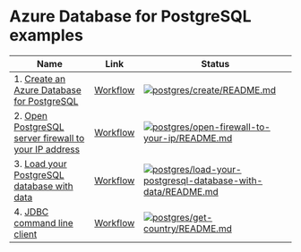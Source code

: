 # Azure Database for PostgreSQL examples

| Name | Link | Status
| ---- | ---- | ------
| 1. [Create an Azure Database for PostgreSQL](postgres/create/README.md) | [Workflow](../.github/workflows/postgres_create_README_md.yml) | [![postgres/create/README.md](https://github.com/Azure-Samples/java-on-azure-examples/actions/workflows/postgres_create_README_md.yml/badge.svg)](https://github.com/Azure-Samples/java-on-azure-examples/actions/workflows/postgres_create_README_md.yml)
| 2. [Open PostgreSQL server firewall to your IP address](postgres/open-firewall-to-your-ip/README.md) | [Workflow](../.github/workflows/postgres_open-firewall-to-your-ip_README_md.yml) | [![postgres/open-firewall-to-your-ip/README.md](https://github.com/Azure-Samples/java-on-azure-examples/actions/workflows/postgres_open-firewall-to-your-ip_README_md.yml/badge.svg)](https://github.com/Azure-Samples/java-on-azure-examples/actions/workflows/postgres_open-firewall-to-your-ip_README_md.yml)
| 3. [Load your PostgreSQL database with data](postgres/load-your-postgresql-database-with-data/README.md) | [Workflow](../.github/workflows/postgres_load-your-postgresql-database-with-data_README_md.yml) | [![postgres/load-your-postgresql-database-with-data/README.md](https://github.com/Azure-Samples/java-on-azure-examples/actions/workflows/postgres_load-your-postgresql-database-with-data_README_md.yml/badge.svg)](https://github.com/Azure-Samples/java-on-azure-examples/actions/workflows/postgres_load-your-postgresql-database-with-data_README_md.yml)
| 4. [JDBC command line client](postgres/get-country/README.md) | [Workflow](../.github/workflows/postgres_get-country_README_md.yml) | [![postgres/get-country/README.md](https://github.com/Azure-Samples/java-on-azure-examples/actions/workflows/postgres_get-country_README_md.yml/badge.svg)](https://github.com/Azure-Samples/java-on-azure-examples/actions/workflows/postgres_get-country_README_md.yml)

<!-- workflow.run() 

  exit 0
  
  -->
